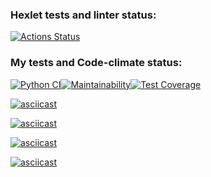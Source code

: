 ### Hexlet tests and linter status:
[![Actions Status](https://github.com/zabulyaka/python-project-50/actions/workflows/hexlet-check.yml/badge.svg)](https://github.com/zabulyaka/python-project-50/actions)

### My tests and Code-climate status:
[![Python CI](https://github.com/zabulyaka/python-project-50/actions/workflows/pyci.yaml/badge.svg)](https://github.com/zabulyaka/python-project-50/actions/workflows/pyci.yaml)[![Maintainability](https://api.codeclimate.com/v1/badges/b7b7a02c3dfe36b8394e/maintainability)](https://codeclimate.com/github/zabulyaka/python-project-50/maintainability)[![Test Coverage](https://api.codeclimate.com/v1/badges/b7b7a02c3dfe36b8394e/test_coverage)](https://codeclimate.com/github/zabulyaka/python-project-50/test_coverage)

[![asciicast](https://asciinema.org/a/AqC90y4ya27eRHDgy7eZMgek1.svg)](https://asciinema.org/a/AqC90y4ya27eRHDgy7eZMgek1)

[![asciicast](https://asciinema.org/a/QvAALwPN8XqzxkeiKWPzJiGOo.svg)](https://asciinema.org/a/QvAALwPN8XqzxkeiKWPzJiGOo)

[![asciicast](https://asciinema.org/a/4o8dL1OofBz7M0lkKwayjY7bO.svg)](https://asciinema.org/a/4o8dL1OofBz7M0lkKwayjY7bO)

[![asciicast](https://asciinema.org/a/cMskAllWjOC74BtCmZi03MiAP.svg)](https://asciinema.org/a/cMskAllWjOC74BtCmZi03MiAP)
